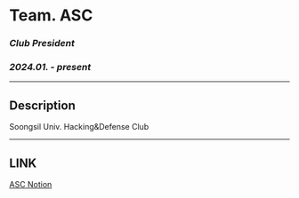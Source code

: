 # Team. ASC

### *Club President*

### *2024.01. - present*

---

## Description

Soongsil Univ. Hacking&Defense Club

---

## LINK

[ASC Notion](https://www.notion.so/ASC-1e2e608c98c949a696f02b363480ae38?pvs=21)